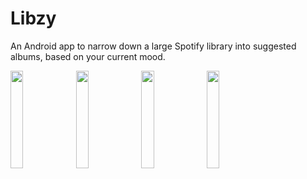 # Libzy
An Android app to narrow down a large Spotify library into suggested albums, based on your current mood.

<img src="https://gist.githubusercontent.com/chuck-stein/da3ea19985ad6682daa11127e199632e/raw/45bc8edc097703bc0713948db12cafdd4ff01161/libzy-screenshot-1.jpg" width="20%" /> <img src="https://gist.githubusercontent.com/chuck-stein/da3ea19985ad6682daa11127e199632e/raw/45bc8edc097703bc0713948db12cafdd4ff01161/libzy-screenshot-2.jpg" width="20%" /> <img src="https://gist.githubusercontent.com/chuck-stein/da3ea19985ad6682daa11127e199632e/raw/45bc8edc097703bc0713948db12cafdd4ff01161/libzy-screenshot-3.jpg" width="20%" /> <img src="https://gist.githubusercontent.com/chuck-stein/da3ea19985ad6682daa11127e199632e/raw/45bc8edc097703bc0713948db12cafdd4ff01161/libzy-screenshot-4.jpg" width="20%" />
